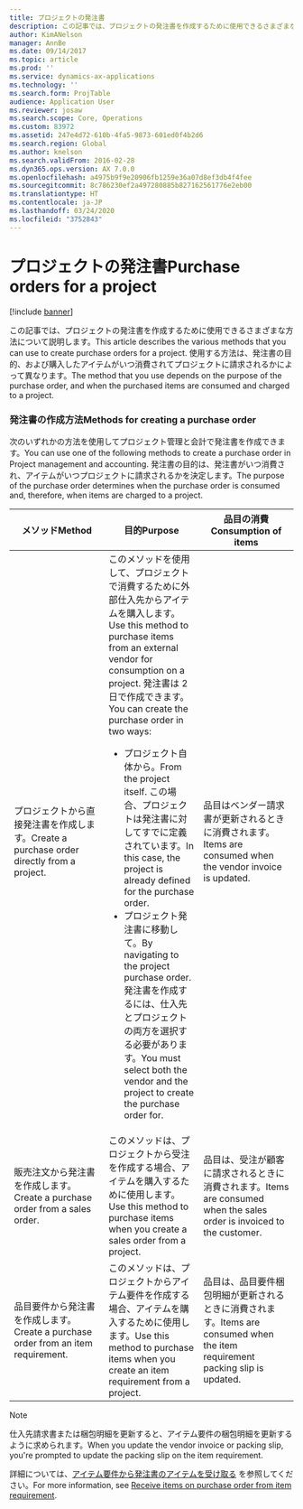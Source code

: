 ```yaml
---
title: プロジェクトの発注書
description: この記事では、プロジェクトの発注書を作成するために使用できるさまざまな方法について説明します。 使用する方法は、発注書の目的、および購入したアイテムがいつ消費されてプロジェクトに請求されるかによって異なります。
author: KimANelson
manager: AnnBe
ms.date: 09/14/2017
ms.topic: article
ms.prod: ''
ms.service: dynamics-ax-applications
ms.technology: ''
ms.search.form: ProjTable
audience: Application User
ms.reviewer: josaw
ms.search.scope: Core, Operations
ms.custom: 83972
ms.assetid: 247e4d72-610b-4fa5-9873-601ed0f4b2d6
ms.search.region: Global
ms.author: knelson
ms.search.validFrom: 2016-02-28
ms.dyn365.ops.version: AX 7.0.0
ms.openlocfilehash: a4975b9f9e20906fb1259e36a07d8ef3db4f4fee
ms.sourcegitcommit: 8c786230ef2a497280885b827162561776e2eb00
ms.translationtype: HT
ms.contentlocale: ja-JP
ms.lasthandoff: 03/24/2020
ms.locfileid: "3752843"
---
```

# <a name="purchase-orders-for-a-project"></a><span data-ttu-id="b39d7-104">プロジェクトの発注書</span><span class="sxs-lookup"><span data-stu-id="b39d7-104">Purchase orders for a project</span></span>

[!include [banner](../includes/banner.md)]

<span data-ttu-id="b39d7-105">この記事では、プロジェクトの発注書を作成するために使用できるさまざまな方法について説明します。</span><span class="sxs-lookup"><span data-stu-id="b39d7-105">This article describes the various methods that you can use to create purchase orders for a project.</span></span> <span data-ttu-id="b39d7-106">使用する方法は、発注書の目的、および購入したアイテムがいつ消費されてプロジェクトに請求されるかによって異なります。</span><span class="sxs-lookup"><span data-stu-id="b39d7-106">The method that you use depends on the purpose of the purchase order, and when the purchased items are consumed and charged to a project.</span></span>

### <a name="methods-for-creating-a-purchase-order"></a><span data-ttu-id="b39d7-107">発注書の作成方法</span><span class="sxs-lookup"><span data-stu-id="b39d7-107">Methods for creating a purchase order</span></span>

<span data-ttu-id="b39d7-108">次のいずれかの方法を使用してプロジェクト管理と会計で発注書を作成できます。</span><span class="sxs-lookup"><span data-stu-id="b39d7-108">You can use one of the following methods to create a purchase order in Project management and accounting.</span></span> <span data-ttu-id="b39d7-109">発注書の目的は、発注書がいつ消費され、アイテムがいつプロジェクトに請求されるかを決定します。</span><span class="sxs-lookup"><span data-stu-id="b39d7-109">The purpose of the purchase order determines when the purchase order is consumed and, therefore, when items are charged to a project.</span></span>

<table>
<colgroup>
<col width="33%" />
<col width="33%" />
<col width="33%" />
</colgroup>
<thead>
<tr class="header">
<th><span data-ttu-id="b39d7-110">メソッド</span><span class="sxs-lookup"><span data-stu-id="b39d7-110">Method</span></span></th>
<th><span data-ttu-id="b39d7-111">目的</span><span class="sxs-lookup"><span data-stu-id="b39d7-111">Purpose</span></span></th>
<th><span data-ttu-id="b39d7-112">品目の消費</span><span class="sxs-lookup"><span data-stu-id="b39d7-112">Consumption of items</span></span></th>
</tr>
</thead>
<tbody>
<tr class="odd">
<td><span data-ttu-id="b39d7-113">プロジェクトから直接発注書を作成します。</span><span class="sxs-lookup"><span data-stu-id="b39d7-113">Create a purchase order directly from a project.</span></span></td>
<td><span data-ttu-id="b39d7-114">このメソッドを使用して、プロジェクトで消費するために外部仕入先からアイテムを購入します。</span><span class="sxs-lookup"><span data-stu-id="b39d7-114">Use this method to purchase items from an external vendor for consumption on a project.</span></span> <span data-ttu-id="b39d7-115">発注書は 2 日で作成できます。</span><span class="sxs-lookup"><span data-stu-id="b39d7-115">You can create the purchase order in two ways:</span></span>
<ul>
<li><span data-ttu-id="b39d7-116">プロジェクト自体から。</span><span class="sxs-lookup"><span data-stu-id="b39d7-116">From the project itself.</span></span> <span data-ttu-id="b39d7-117">この場合、プロジェクトは発注書に対してすでに定義されています。</span><span class="sxs-lookup"><span data-stu-id="b39d7-117">In this case, the project is already defined for the purchase order.</span></span></li>
<li><span data-ttu-id="b39d7-118">プロジェクト発注書に移動して。</span><span class="sxs-lookup"><span data-stu-id="b39d7-118">By navigating to the project purchase order.</span></span> <span data-ttu-id="b39d7-119">発注書を作成するには、仕入先とプロジェクトの両方を選択する必要があります。</span><span class="sxs-lookup"><span data-stu-id="b39d7-119">You must select both the vendor and the project to create the purchase order for.</span></span></li>
</ul></td>
<td><span data-ttu-id="b39d7-120">品目はベンダー請求書が更新されるときに消費されます。</span><span class="sxs-lookup"><span data-stu-id="b39d7-120">Items are consumed when the vendor invoice is updated.</span></span></td>
</tr>
<tr class="even">
<td><span data-ttu-id="b39d7-121">販売注文から発注書を作成します。</span><span class="sxs-lookup"><span data-stu-id="b39d7-121">Create a purchase order from a sales order.</span></span></td>
<td><span data-ttu-id="b39d7-122">このメソッドは、プロジェクトから受注を作成する場合、アイテムを購入するために使用します。</span><span class="sxs-lookup"><span data-stu-id="b39d7-122">Use this method to purchase items when you create a sales order from a project.</span></span></td>
<td><span data-ttu-id="b39d7-123">品目は、受注が顧客に請求されるときに消費されます。</span><span class="sxs-lookup"><span data-stu-id="b39d7-123">Items are consumed when the sales order is invoiced to the customer.</span></span></td>
</tr>
<tr class="odd">
<td><span data-ttu-id="b39d7-124">品目要件から発注書を作成します。</span><span class="sxs-lookup"><span data-stu-id="b39d7-124">Create a purchase order from an item requirement.</span></span></td>
<td><span data-ttu-id="b39d7-125">このメソッドは、プロジェクトからアイテム要件を作成する場合、アイテムを購入するために使用します。</span><span class="sxs-lookup"><span data-stu-id="b39d7-125">Use this method to purchase items when you create an item requirement from a project.</span></span></td>
<td><span data-ttu-id="b39d7-126">品目は、品目要件梱包明細が更新されるときに消費されます。</span><span class="sxs-lookup"><span data-stu-id="b39d7-126">Items are consumed when the item requirement packing slip is updated.</span></span></td>
</tr>
</tbody>
</table>

> [!NOTE] 
> <span data-ttu-id="b39d7-127">仕入先請求書または梱包明細を更新すると、アイテム要件の梱包明細を更新するように求められます。</span><span class="sxs-lookup"><span data-stu-id="b39d7-127">When you update the vendor invoice or packing slip, you're prompted to update the packing slip on the item requirement.</span></span>

<span data-ttu-id="b39d7-128">詳細については、[アイテム要件から発注書のアイテムを受け取る](tasks/receive-items-purchase-order-item-requirement.md) を参照してください。</span><span class="sxs-lookup"><span data-stu-id="b39d7-128">For more information, see [Receive items on purchase order from item requirement](tasks/receive-items-purchase-order-item-requirement.md).</span></span>

